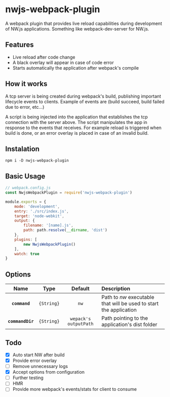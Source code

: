 # nwjs-webpack-plugin

A webpack plugin that provides live reload capabilities during development of NW.js applications. Something like webpack-dev-server for NW.js.

## Features
* Live reload after code change
* A black overlay will appear in case of code error
* Starts automatically the application after webpack's compile 

## How it works
A tcp server is being created during webpack's build, publishing important lifecycle events to clients. Example of events are (build succeed, build failed due to error, etc...)

A script is being injected into the application that establishes the tcp connection with the server above. The script manipulates the app in response to the events that receives. For example reload is triggered when build is done, or an error overlay is placed in case of an invalid build.

## Instalation
`npm i -D nwjs-webpack-plugin`

## Basic Usage
```javascript
// webpack.config.js
const NwjsWebpackPlugin = require('nwjs-webpack-plugin')

module.exports = {
    mode: 'development',
    entry: './src/index.js',
    target: 'node-webkit',
    output: {
        filename: '[name].js',
        path: path.resolve(__dirname, 'dist')
    },
    plugins: [
        new NwjsWebpackPlugin()
    ],
    watch: true
}
```
## Options

|Name|Type|Default|Description|
|:--:|:--:|:-----:|:----------|
|**`command`**|`{String}`|`nw`|Path to *nw* executable that will be used to start the application|
|**`commandDir`**|`{String}`|`wepack's outputPath`|Path pointing to the application's dist folder|

## Todo
- [x] Auto start NW after build
- [x] Provide error overlay
- [ ] Remove unnecessary logs
- [x] Accept options from configuration
- [ ] Further testing
- [ ] HMR
- [ ] Provide more webpack's events/stats for client to consume
